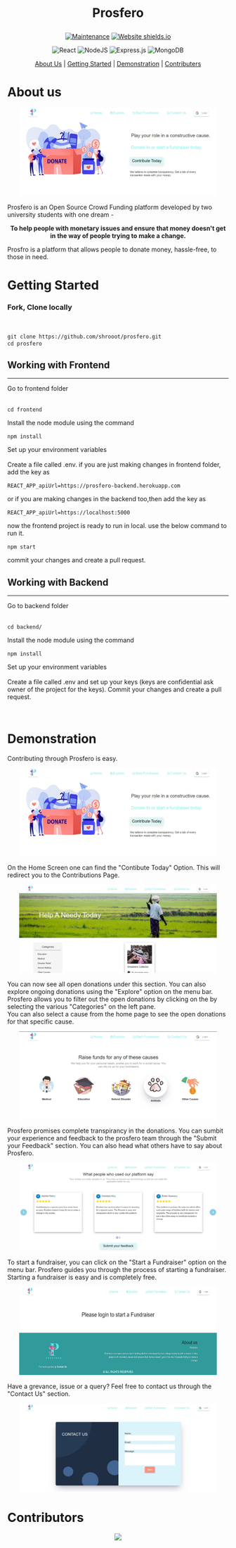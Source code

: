 <div align="center"><h1><b>

Prosfero</b></h1>

</div>

<div align="center">

[![Maintenance](https://img.shields.io/badge/Maintained%3F-yes-green.svg)](https://GitHub.com/Naereen/StrapDown.js/graphs/commit-activity)
[![Website shields.io](https://img.shields.io/website-up-down-green-red/http/shields.io.svg)](http://shields.io/)
</div>

<div align="center">

![React](https://img.shields.io/badge/react-%2320232a.svg?style=for-the-badge&logo=react&logoColor=%2361DAFB)
![NodeJS](https://img.shields.io/badge/node.js-6DA55F?style=for-the-badge&logo=node.js&logoColor=white)
![Express.js](https://img.shields.io/badge/express.js-%23404d59.svg?style=for-the-badge&logo=express&logoColor=%2361DAFB)
![MongoDB](https://img.shields.io/badge/MongoDB-%234ea94b.svg?style=for-the-badge&logo=mongodb&logoColor=white)
</div>

<div align="center">

[About Us](#About) |
[Getting Started](#Getting) |
[Demonstration](#demo) |
[Contributers](#contributors)
</div>


<a name="About"></a>

# About us
<div align="center">

<img src="./assets/prosfero_home.jpg" width = "450" height = "200">

</div>

Prosfero is an Open Source Crowd Funding platform developed by two university students with one dream - 

<div align="center"><b>
To help people with monetary issues and ensure that money doesn't get in the way of people trying to make a change. 

</b> </div>

Prosfro is a platform that allows people to donate money, hassle-free, to those in need. 

<a name="Getting"></a>

# Getting Started

### Fork, Clone locally 
<br>

```
git clone https://github.com/shrooot/prosfero.git
cd prosfero
```

## Working with Frontend
<hr/>
Go to frontend folder
<br>
<br>

```
cd frontend
```
Install the node module using the command
```
npm install
```
Set up your environment variables
<br><br>
Create a file called .env.
if you are just making changes in frontend folder, add the key as 

```
REACT_APP_apiUrl=https://prosfero-backend.herokuapp.com
```
or if you are making changes in the backend too,then add the key as 

```
REACT_APP_apiUrl=https://localhost:5000
```
now the frontend project is ready to run in local.
use the below command to run it.
```
npm start
```
commit your changes and create a pull request.

## Working with Backend
<hr/>
Go to backend folder
<br>
<br>

```
cd backend/
```
Install the node module using the command
```
npm install
```
Set up your environment variables
<br><br>
Create a file called .env and set up your keys (keys are confidential ask owner of the project for the keys).
Commit your changes and create a pull request.

<br>

# Demonstration
<a name="demo"></a>

Contributing through Prosfero is easy. 

<div align="center">

<img src="./assets/prosfero_home.jpg" width = "450" height = "200">
</div>

On the Home Screen one can find the "Contibute Today" Option.
This will redirect you to the Contributions Page.

<div align="center">

<img src="./assets/prosfero_contribute.jpg" width = "450" height = "200">
</div>

You can now see all open donations under this section.
You can also explore ongoing donations using the "Explore" option on the menu bar.
<br>
Prosfero allows you to filter out the open donations by clicking on the by selecting the various "Categories" on the left pane.
<br>
You can also select a cause from the home page to see the open donations for that specific cause.

<div align="center">

<img src="./assets/prosfero_cause.jpg" width = "450" height = "200">
</div>

Prosfero promises complete transpirancy in the donations. You can sumbit your experience and feedback to the prosfero team through the "Submit your Feedback" section. You can also head what others have to say about Prosfero.

<div align="center">

<img src="./assets/prosfero_feedback.jpg" width = "450" height = "200">
</div>

To start a fundraiser, you can click on the "Start a Fundraiser" option on the menu bar.
Prosfero guides you through the process of starting a fundraiser. Starting a fundraiser is easy and is completely free.
<div align="center">

<img src="./assets/prosfero_start.jpg" width = "450" height = "200">
</div>

Have a grevance, issue or a query? Feel free to contact us through the "Contact Us" section.

<div align="center">

<img src="./assets/prosfero_contact.jpg" width = "450" height = "200">
</div>


# Contributors 

<a name="contributors"></a>

<div align="center">

<a href="https://github.com/shrooot/prosfero/graphs/contributors">
<img src="https://contrib.rocks/image?repo=shrooot/prosfero" />
</a>
</a>
